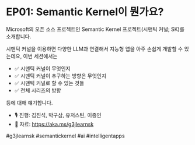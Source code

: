# EP01: Semantic Kernel이 뭔가요?

Microsoft의 오픈 소스 프로젝트인 Semantic Kernel 프로젝트(시맨틱 커널; SK)를 소개합니다.

시맨틱 커널을 이용하면 다양한 LLM과 연결해서 지능형 앱을 아주 손쉽게 개발할 수 있는데요, 이번 세션에서는

- ✅ 시맨틱 커널이 무엇인지
- ✅ 시맨틱 커널이 추구하는 방향은 무엇인지
- ✅ 시맨틱 커널로 할 수 있는 것들
- ✅ 전체 시리즈의 방향

등에 대해 얘기합니다.

- 🎙️ 진행: 김진석, 박구삼, 유저스틴, 이종인
- 📜 자료: https://aka.ms/g3jlearnsk

#g3jlearnsk #semantickernel #ai #intelligentapps
